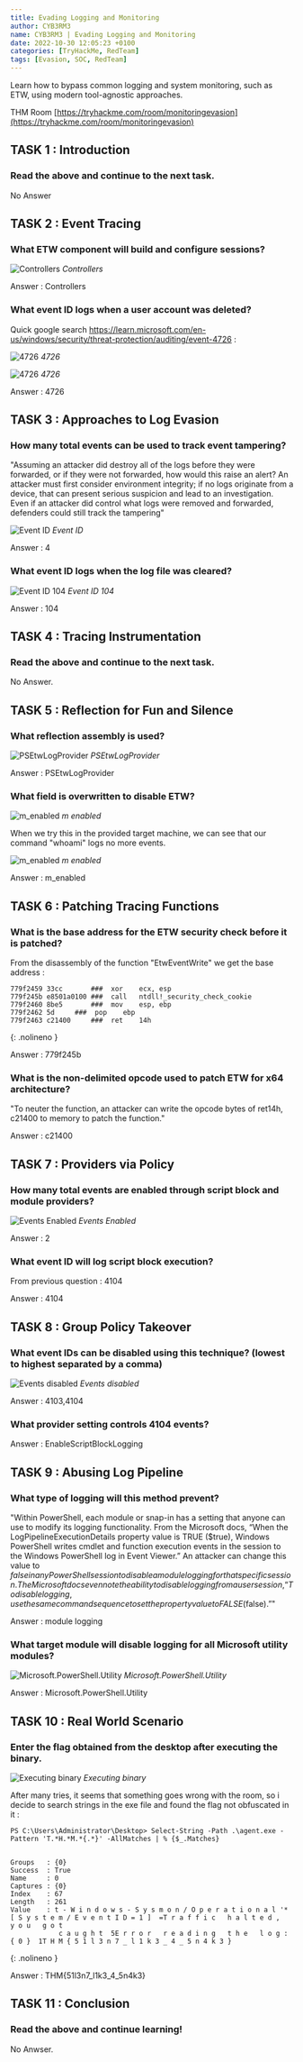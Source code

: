 ```yaml
---
title: Evading Logging and Monitoring
author: CYB3RM3
name: CYB3RM3 | Evading Logging and Monitoring
date: 2022-10-30 12:05:23 +0100
categories: [TryHackMe, RedTeam]
tags: [Evasion, SOC, RedTeam]
---
```


Learn how to bypass common logging and system monitoring, such as ETW, using modern tool-agnostic approaches.

THM Room [https://tryhackme.com/room/monitoringevasion](https://tryhackme.com/room/monitoringevasion)


## TASK 1 : Introduction
### Read the above and continue to the next task.
No Answer

## TASK 2 : Event Tracing
### What ETW component will build and configure sessions? 

![Controllers](/images/thm/monitoringevasion/monitoringevasion_1.png)
_Controllers_

Answer : Controllers

### What event ID logs when a user account was deleted?
Quick google search <https://learn.microsoft.com/en-us/windows/security/threat-protection/auditing/event-4726> :

![4726](/images/thm/monitoringevasion/monitoringevasion_2.png)
_4726_

![4726](/images/thm/monitoringevasion/monitoringevasion_3.png)
_4726_

Answer : 4726

## TASK 3 : Approaches to Log Evasion
###  How many total events can be used to track event tampering?  

 "Assuming an attacker did destroy all of the logs before they were forwarded, or if they were not forwarded, how would this raise an alert? An attacker must first consider environment integrity; if no logs originate from a device, that can present serious suspicion and lead to an investigation. Even if an attacker did control what logs were removed and forwarded, defenders could still track the tampering"

![Event ID](/images/thm/monitoringevasion/monitoringevasion_4.png)
_Event ID_

Answer : 4

### What event ID logs when the log file was cleared?

![Event ID 104](/images/thm/monitoringevasion/monitoringevasion_5.png)
_Event ID 104_

Answer : 104

## TASK 4 : Tracing Instrumentation
### Read the above and continue to the next task. 
No Answer.

## TASK 5 : Reflection for Fun and Silence
### What reflection assembly is used? 

![PSEtwLogProvider](/images/thm/monitoringevasion/monitoringevasion_6.png)
_PSEtwLogProvider_

Answer : PSEtwLogProvider

### What field is overwritten to disable ETW?

![m_enabled](/images/thm/monitoringevasion/monitoringevasion_7.png)
_m enabled_

When we try this in the provided target machine, we can see that our command "whoami" logs no more events.

![m_enabled](/images/thm/monitoringevasion/monitoringevasion_8.png)
_m enabled_

Answer : m_enabled

## TASK 6 : Patching Tracing Functions
### What is the base address for the ETW security check before it is patched? 
From the disassembly of the function "EtwEventWrite" we get the base address :

```console
779f2459 33cc		###  xor	ecx, esp
779f245b e8501a0100	###  call	ntdll!_security_check_cookie
779f2460 8be5		###  mov	esp, ebp
779f2462 5d		###  pop	ebp
779f2463 c21400		###  ret	14h
```
{: .nolineno }

Answer : 779f245b

### What is the non-delimited opcode used to patch ETW for x64 architecture?

 "To neuter the function, an attacker can write the opcode bytes of ret14h, c21400 to memory to patch the function."

Answer : c21400

## TASK 7 : Providers via Policy

### How many total events are enabled through script block and module providers? 

![Events Enabled](/images/thm/monitoringevasion/monitoringevasion_9.png)
_Events Enabled_

Answer : 2

### What event ID will log script block execution?
From previous question : 4104

Answer : 4104

## TASK 8 : Group Policy Takeover
### What event IDs can be disabled using this technique? (lowest to highest separated by a comma) 

![Events disabled](/images/thm/monitoringevasion/monitoringevasion_10.png)
_Events disabled_

Answer : 4103,4104

### What provider setting controls 4104 events?

Answer : EnableScriptBlockLogging

## TASK 9 : Abusing Log Pipeline
### What type of logging will this method prevent? 

 "Within PowerShell, each module or snap-in has a setting that anyone can use to modify its logging functionality. From the Microsoft docs, “When the LogPipelineExecutionDetails property value is TRUE ($true), Windows PowerShell writes cmdlet and function execution events in the session to the Windows PowerShell log in Event Viewer.” An attacker can change this value to $false in any PowerShell session to disable a module logging for that specific session. The Microsoft docs even note the ability to disable logging from a user session, “To disable logging, use the same command sequence to set the property value to FALSE ($false).”"

Answer : module logging

### What target module will disable logging for all Microsoft utility modules?

![Microsoft.PowerShell.Utility](/images/thm/monitoringevasion/monitoringevasion_11.png)
_Microsoft.PowerShell.Utility_

Answer : Microsoft.PowerShell.Utility

## TASK 10 : Real World Scenario
### Enter the flag obtained from the desktop after executing the binary. 

![Executing binary](/images/thm/monitoringevasion/monitoringevasion_12.png)
_Executing binary_

After many tries, it seems that something goes wrong with the room, so i decide to search strings in the exe file and found the flag not obfuscated in it :

```console
PS C:\Users\Administrator\Desktop> Select-String -Path .\agent.exe -Pattern 'T.*H.*M.*{.*}' -AllMatches | % {$_.Matches}


Groups   : {0}
Success  : True
Name     : 0
Captures : {0}
Index    : 67
Length   : 261
Value    : t - W i n d o w s - S y s m o n / O p e r a t i o n a l '* [ S y s t e m / E v e n t I D = 1 ]  =T r a f f i c   h a l t e d ,   y o u   g o t
            c a u g h t  5E r r o r   r e a d i n g   t h e   l o g : { 0 }  1T H M { 5 1 l 3 n 7 _ l 1 k 3 _ 4 _ 5 n 4 k 3 }
```
{: .nolineno }

Answer : THM{51l3n7_l1k3_4_5n4k3}

## TASK 11 : Conclusion   
### Read the above and continue learning! 
No Anwser.